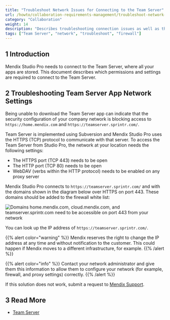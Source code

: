 ```yaml
---
title: "Troubleshoot Network Issues for Connecting to the Team Server"
url: /howto/collaboration-requirements-management/troubleshoot-network-issues-for-team-server/
category: "Collaboration"
weight: 14
description: "Describes troubleshooting connection issues as well as the permissions and settings required to connect to the Team Server."
tags: ["Team Server", "network", "troubleshoot", "firewall"]
---
```


## 1 Introduction

Mendix Studio Pro needs to connect to the Team Server, where all your apps are stored. This document describes which permissions and settings are required to connect to the Team Server.

## 2 Troubleshooting Team Server App Network Settings

Being unable to download the Team Server app can indicate that the security configuration of your company network is blocking access to `https://home.mendix.com` and `https://teamserver.sprintr.com/`.

Team Server is implemented using Subversion and Mendix Studio Pro uses the HTTPS (TCP) protocol to communicate with that server. To access the Team Server from Studio Pro, the network at your location needs the following settings:

* The HTTPS port (TCP 443) needs to be open
* The HTTP port (TCP 80) needs to be open
* WebDAV (verbs within the HTTP protocol) needs to be enabled on any proxy server

Mendix Studio Pro connects to `https://teamserver.sprintr.com/` and with the domains shown in the diagram below over HTTPS on port 443. These domains should be added to the firewall white list:

![Domains home.mendix.com, cloud.mendix.com, and teamserver.sprintr.com need to be accessible on port 443 from your network](/attachments/howto/collaboration-requirements-management/troubleshoot-network-issues-for-team-server/networkaccessmendixplatform.jpg)

You can look up the IP address of `https://teamserver.sprintr.com/`.

{{% alert color="warning" %}}
Mendix reserves the right to change the IP address at any time and without notification to the customer. This could happen if Mendix moves to a different infrastructure, for example.
{{% /alert %}}

{{% alert color="info" %}}
Contact your network administrator and give them this information to allow them to configure your network (for example, firewall, and proxy settings) correctly.
{{% /alert %}}

If this solution does not work, submit a request to [Mendix Support](https://support.mendix.com/).

## 3 Read More

* [Team Server](/developerportal/collaborate/team-server/)